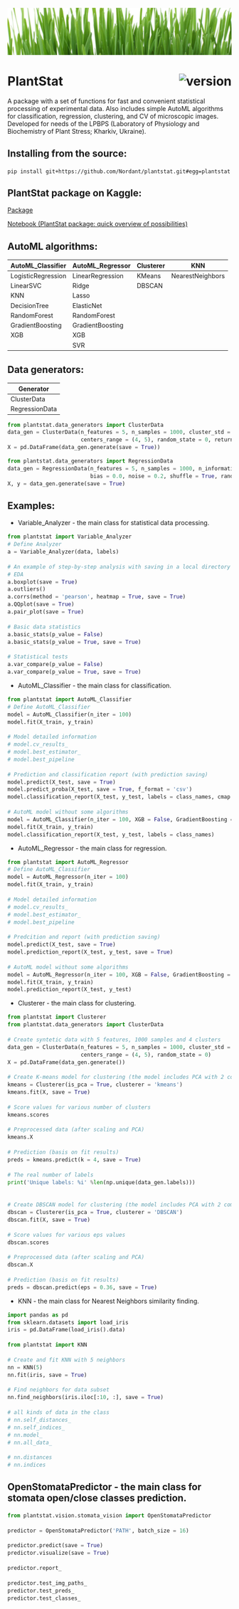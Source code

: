 ![PlantStat](https://github.com/Nordant/plantstat/blob/main/image.jpeg?raw=true)

# PlantStat <img align="right" src="https://img.shields.io/badge/version-0.4.1-brightgreen" alt="version"/>

A package with a set of functions for fast and convenient statistical processing of experimental data. Also includes simple AutoML algorithms for classification, regression, clustering, and CV of microscopic images. Developed for needs of the LPBPS (Laboratory of Physiology and Biochemistry of Plant Stress; Kharkiv, Ukraine).

## Installing from the source:
`pip install git+https://github.com/Nordant/plantstat.git#egg=plantstat`

## PlantStat package on Kaggle:
[Package](https://www.kaggle.com/maksymshkliarevskyi/plantstat-package-statistics-and-automl)

[Notebook (PlantStat package: quick overview of possibilities)](https://www.kaggle.com/maksymshkliarevskyi/plantstat-package-quick-overview-of-possibilities)

## AutoML algorithms:
| AutoML_Classifier | AutoML_Regressor | Clusterer | KNN |
| --- | --- | --- | --- |
| LogisticRegression | LinearRegression | KMeans | NearestNeighbors |
| LinearSVC | Ridge | DBSCAN | |
| KNN | Lasso | | |
| DecisionTree | ElasticNet | | |
| RandomForest | RandomForest | | |
| GradientBoosting | GradientBoosting | | |
| XGB | XGB | | |
|  | SVR | | |

## Data generators:
| Generator |
| --- |
| ClusterData |
| RegressionData |

```python
from plantstat.data_generators import ClusterData
data_gen = ClusterData(n_features = 5, n_samples = 1000, cluster_std = 1.2,
                       centers_range = (4, 5), random_state = 0, return_labels = False)
X = pd.DataFrame(data_gen.generate(save = True))
```

```python
from plantstat.data_generators import RegressionData
data_gen = RegressionData(n_features = 5, n_samples = 1000, n_informative = 3, n_targets = 1,
                          bias = 0.0, noise = 0.2, shuffle = True, random_state = 0, return_labels = True)
X, y = data_gen.generate(save = True)
```

## Examples:
- Variable_Analyzer - the main class for statistical data processing.
```python
from plantstat import Variable_Analyzer
# Define Analyzer
a = Variable_Analyzer(data, labels)

# An example of step-by-step analysis with saving in a local directory
# EDA
a.boxplot(save = True)
a.outliers()
a.corrs(method = 'pearson', heatmap = True, save = True)
a.QQplot(save = True)
a.pair_plot(save = True)

# Basic data statistics
a.basic_stats(p_value = False)
a.basic_stats(p_value = True, save = True)

# Statistical tests
a.var_compare(p_value = False)
a.var_compare(p_value = True, save = True)
```

- AutoML_Classifier - the main class for classification.
```python
from plantstat import AutoML_Classifier
# Define AutoML_Classifier
model = AutoML_Classifier(n_iter = 100)
model.fit(X_train, y_train)

# Model detailed information
# model.cv_results_
# model.best_estimator_
# model.best_pipeline

# Prediction and classification report (with prediction saving)
model.predict(X_test, save = True)
model.predict_proba(X_test, save = True, f_format = 'csv')
model.classification_report(X_test, y_test, labels = class_names, cmap = 'cividis', save = True)

# AutoML model without some algorithms
model = AutoML_Classifier(n_iter = 100, XGB = False, GradientBoosting = False)
model.fit(X_train, y_train)
model.classification_report(X_test, y_test, labels = class_names)
```

- AutoML_Regressor - the main class for regression.
```python
from plantstat import AutoML_Regressor
# Define AutoML_Classifier
model = AutoML_Regressor(n_iter = 100)
model.fit(X_train, y_train)

# Model detailed information
# model.cv_results_
# model.best_estimator_
# model.best_pipeline

# Predcition and report (with prediction saving)
model.predict(X_test, save = True)
model.prediction_report(X_test, y_test, save = True)

# AutoML model without some algorithms
model = AutoML_Regressor(n_iter = 100, XGB = False, GradientBoosting = False)
model.fit(X_train, y_train)
model.prediction_report(X_test, y_test)
```

- Clusterer - the main class for clustering.
```python
from plantstat import Clusterer
from plantstat.data_generators import ClusterData

# Create syntetic data with 5 features, 1000 samples and 4 clusters
data_gen = ClusterData(n_features = 5, n_samples = 1000, cluster_std = 1.2,
                       centers_range = (4, 5), random_state = 0)
X = pd.DataFrame(data_gen.generate())

# Create K-means model for clustering (the model includes PCA with 2 components)
kmeans = Clusterer(is_pca = True, clusterer = 'kmeans')
kmeans.fit(X, save = True)

# Score values for various number of clusters
kmeans.scores

# Preprocessed data (after scaling and PCA)
kmeans.X

# Prediction (basis on fit results)
preds = kmeans.predict(k = 4, save = True)

# The real number of labels
print('Unique labels: %i' %len(np.unique(data_gen.labels)))


# Create DBSCAN model for clustering (the model includes PCA with 2 components)
dbscan = Clusterer(is_pca = True, clusterer = 'DBSCAN')
dbscan.fit(X, save = True)

# Score values for various eps values
dbscan.scores

# Preprocessed data (after scaling and PCA)
dbscan.X

# Prediction (basis on fit results)
preds = dbscan.predict(eps = 0.36, save = True)
```

- KNN - the main class for Nearest Neighbors similarity finding.
```python
import pandas as pd
from sklearn.datasets import load_iris
iris = pd.DataFrame(load_iris().data)

from plantstat import KNN

# Create and fit KNN with 5 neighbors
nn = KNN(5)
nn.fit(iris, save = True)

# Find neighbors for data subset
nn.find_neighbors(iris.iloc[:10, :], save = True)

# all kinds of data in the class
# nn.self_distances_
# nn.self_indices_
# nn.model_
# nn.all_data_

# nn.distances
# nn.indices
```

## OpenStomataPredictor - the main class for stomata open/close classes prediction.
```python
from plantstat.vision.stomata_vision import OpenStomataPredictor

predictor = OpenStomataPredictor('PATH', batch_size = 16)

predictor.predict(save = True)
predictor.visualize(save = True)

predictor.report_

predictor.test_img_paths_
predictor.test_preds_
predictor.test_classes_
```
